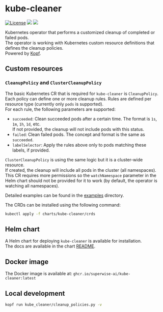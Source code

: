# kube-cleaner

[![License](https://img.shields.io/badge/license-MIT-green)](https://opensource.org/licenses/MIT)
[![](https://github.com/superwise-ai/kube-cleaner/workflows/Release%20Charts/badge.svg?branch=main)](https://github.com/superwise-ai/kube-cleaner/actions)
[![](https://github.com/superwise-ai/kube-cleaner/workflows/Build/badge.svg?branch=main)](https://github.com/superwise-ai/kube-cleaner/actions)

Kubernetes operator that performs a customized cleanup of completed or failed pods.  
The operator is working with Kubernetes custom resource definitions that defines the cleanup policies.  
Powered by [Kopf](https://github.com/nolar/kopf).

## Custom resources

### `CleanupPolicy` and `ClusterCleanupPolicy`

The basic Kubernetes CR that is required for `kube-cleaner` is `CleanupPolicy`.  
Each policy can define one or more cleanup rules. Rules are defined per resource type (currently only `pods` is supported).  
For each rule, the following parameters are supported:

- `succeeded`: Clean succeeded pods after a certain time. The format is `1s`, `1m`, `1h`, `1d`, etc.  
  If not provided, the cleanup will not include pods with this status.
- `failed`: Clean failed pods. The concept and format is the same as `succeeded`.
- `labelSelector`: Apply the rules above only to pods matching these labels, if provided.

`ClusterCleanupPolicy` is using the same logic but it is a cluster-wide resource.  
If created, the cleanup will include all pods in the cluster (all namespaces).  
This CR requires more permissions so the `watchNamespace` parameter in the Helm chart should not be provided for it to work (by default, the operator is watching all namespaces).

Detailed examples can be found in the [examples](examples) directory.

The CRDs can be installed using the following command:

```sh
kubectl apply -f charts/kube-cleaner/crds
```

## Helm chart

A Helm chart for deploying `kube-cleaner` is available for installation.  
The docs are available in the chart [README](charts/kube-cleaner/README.md).

## Docker image

The Docker image is available at: `ghcr.io/superwise-ai/kube-cleaner:latest`

## Local development

```sh
kopf run kube_cleaner/cleanup_policies.py -v
```
